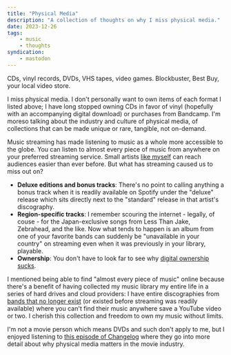 ```yaml
---
title: "Physical Media"
description: "A collection of thoughts on why I miss physical media."
date: 2023-12-26
tags:
	- music
	- thoughts
syndication:
	- mastodon
---
```


<!-- @format -->

CDs, vinyl records, DVDs, VHS tapes, video games. Blockbuster, Best Buy, your local video store.

I miss physical media. I don't personally want to own items of each format I listed above; I have long stopped owning CDs in favor of vinyl (hopefully with an accompanying digital download) or purchases from Bandcamp. I'm moreso talking about the industry and culture of physical media, of collections that can be made unique or rare, tangible, not on-demand.

Music streaming has made listening to music as a whole more accessible to the globe. You can listen to almost every piece of music from anywhere on your preferred streaming service. Small artists [like myself](https://www.frontroyalband.com/) can reach audiences easier than ever before. But what has streaming caused us to miss out on?

- **Deluxe editions and bonus tracks**: There's no point to calling anything a bonus track when it is readily available on Spotify under the "deluxe" release which sits directly next to the "standard" release in that artist's discography.
- **Region-specific tracks**: I remember scouring the internet - legally, of couse - for the Japan-exclusive songs from Less Than Jake, Zebrahead, and the like. Now what tends to happen is an album from one of your favorite bands can suddenly be "unavailable in your country" on streaming even when it was previously in your library, playable.
- **Ownership**: You don't have to look far to see why [digital ownership sucks](https://www.theverge.com/2023/12/5/23989290/playstation-digital-ownership-sucks).

I mentioned being able to find "almost every piece of music" online because there's a benefit of having collected my music library my entire life in a series of hard drives and cloud providers: I have entire discographies from [bands that no longer exist](https://www.thisisa.band/lower-lands) (or existed before streaming was readily available) where you can't find their music anywhere save a YouTube video or two. I cherish this collection and freedom to own my music without limits.

I'm not a movie person which means DVDs and such don't apply to me, but I enjoyed listening to [this episode of Changelog](https://changelog.com/friends/16) where they go into more detail about why physical media matters in the movie industry.
